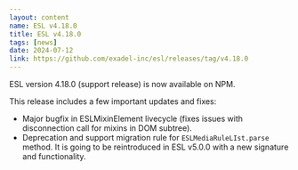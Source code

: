 ```yaml
---
layout: content
name: ESL v4.18.0
title: ESL v4.18.0
tags: [news]
date: 2024-07-12
link: https://github.com/exadel-inc/esl/releases/tag/v4.18.0
---
```


ESL version 4.18.0 (support release) is now available on NPM. 

This release includes a few important updates and fixes:
- Major bugfix in ESLMixinElement livecycle (fixes issues with disconnection call for mixins in DOM subtree).
- Deprecation and support migration rule for `ESLMediaRuleLIst.parse` method. 
It is going to be reintroduced in ESL v5.0.0 with a new signature and functionality.
